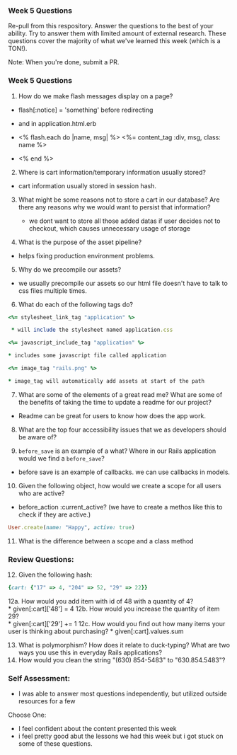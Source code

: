### Week 5 Questions

Re-pull from this respository. Answer the questions to the best of your ability. Try to answer them with limited amount of external research. These questions cover the majority of what we've learned this week (which is a TON!).

Note: When you're done, submit a PR.

### Week 5 Questions
1. How do we make flash messages display on a page?

  * flash[:notice] = 'something' before redirecting

  * and in application.html.erb

  * <% flash.each do |name, msg| %>
    <%= content_tag :div, msg, class: name %>
  * <% end %>

2. Where is cart information/temporary information usually stored?

  * cart information usually stored in session hash.

3. What might be some reasons not to store a cart in our database? Are there any reasons why we would want  to      persist that information?

   * we dont want to store all those added datas if user decides not to checkout, which causes unnecessary usage of storage

4. What is the purpose of the asset pipeline?

  * helps fixing production environment problems.

5. Why do we precompile our assets?

  * we usually precompile our assets so our html file doesn't have to talk to css files multiple times.

6. What do each of the following tags do?


```ruby
<%= stylesheet_link_tag "application" %>

 * will include the stylesheet named application.css

<%= javascript_include_tag "application" %>

* includes some javascript file called application

<%= image_tag "rails.png" %>

* image_tag will automatically add assets at start of the path

```

7. What are some of the elements of a great read me? What are some of the benefits of taking the time to update a readme for our project?

 * Readme can be great for users to know how does the app work.

8. What are the top four accessibility issues that we as developers should be aware of?


9. `before_save` is an example of a what? Where in our Rails application would we find a `before_save`?

  * before save is an example of callbacks. we  can use callbacks in models.

10. Given the following object, how would we create a scope for all users who are active?

 * before_action :current_active? (we have to create a methos like this to check if they are active.)

```ruby
User.create(name: "Happy", active: true)
```

11. What is the difference between a scope and a class method

### Review Questions:  
12. Given the following hash:  

```ruby
{cart: {"17" => 4, "204" => 52, "29" => 22}}
```

  12a. How would you add item with id of 48 with a quantity of 4?  
    * given[:cart]['48'] = 4
  12b. How would you increase the quantity of item 29?  
    * given[:cart]['29'] += 1
  12c. How would you find out how many items your user is thinking about purchasing?
    * given[:cart].values.sum

13. What is polymorphism? How does it relate to duck-typing? What are two ways you use this in everyday Rails applications?  
14. How would you clean the string "(630) 854-5483" to "630.854.5483"?  


### Self Assessment:
* I was able to answer most questions independently, but utilized outside resources for a few

Choose One:
* I feel confident about the content presented this week
* i feel pretty good abut the lessons we had this week but i got stuck on some of these questions.

